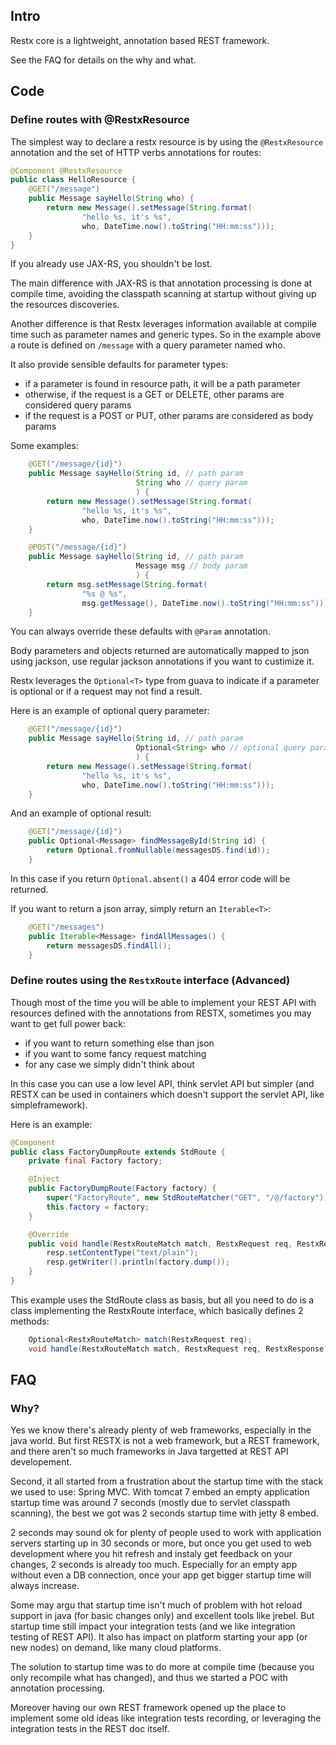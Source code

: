 ## Intro

Restx core is a lightweight, annotation based REST framework.

See the FAQ for details on the why and what.


## Code

### Define routes with @RestxResource

The simplest way to declare a restx resource is by using the `@RestxResource` annotation and the set of HTTP verbs annotations for routes:
```java
@Component @RestxResource
public class HelloResource {
    @GET("/message")
    public Message sayHello(String who) {
        return new Message().setMessage(String.format(
                "hello %s, it's %s",
                who, DateTime.now().toString("HH:mm:ss")));
    }
}
```

If you already use JAX-RS, you shouldn't be lost.

The main difference with JAX-RS is that annotation processing is done at compile time, avoiding the classpath scanning at startup without giving up the resources discoveries.

Another difference is that Restx leverages information available at compile time such as parameter names and generic types. So in the example above a route is defined on `/message` with a query parameter named who.

It also provide sensible defaults for parameter types:

- if a parameter is found in resource path, it will be a path parameter
- otherwise, if the request is a GET or DELETE, other params are considered query params
- if the request is a POST or PUT, other params are considered as body params

Some examples:
```java
    @GET("/message/{id}")
    public Message sayHello(String id, // path param
                            String who // query param
                            ) {
        return new Message().setMessage(String.format(
                "hello %s, it's %s",
                who, DateTime.now().toString("HH:mm:ss")));
    }
```

```java
    @POST("/message/{id}")
    public Message sayHello(String id, // path param
                            Message msg // body param
                            ) {
        return msg.setMessage(String.format(
                "%s @ %s",
                msg.getMessage(), DateTime.now().toString("HH:mm:ss")));
    }
```

You can always override these defaults with `@Param` annotation.

Body parameters and objects returned are automatically mapped to json using jackson, use regular jackson annotations if you want to custimize it.

Restx leverages the `Optional<T>` type from guava to indicate if a parameter is optional or if a request may not find a result.

Here is an example of optional query parameter:
```java
    @GET("/message/{id}")
    public Message sayHello(String id, // path param
                            Optional<String> who // optional query param
                            ) {
        return new Message().setMessage(String.format(
                "hello %s, it's %s",
                who, DateTime.now().toString("HH:mm:ss")));
    }
```

And an example of optional result:
```java
    @GET("/message/{id}")
    public Optional<Message> findMessageById(String id) {
        return Optional.fromNullable(messagesDS.find(id));
    }
```

In this case if you return `Optional.absent()` a 404 error code will be returned.


If you want to return a json array, simply return an `Iterable<T>`:
```java
    @GET("/messages")
    public Iterable<Message> findAllMessages() {
        return messagesDS.findAll();
    }
```

### Define routes using the `RestxRoute` interface (Advanced)

Though most of the time you will be able to implement your REST API with resources defined with the annotations from RESTX, sometimes you may want to get full power back:
- if you want to return something else than json
- if you want to some fancy request matching
- for any case we simply didn't think about

In this case you can use a low level API, think servlet API but simpler (and RESTX can be used in containers which doesn't support the servlet API, like simpleframework).

Here is an example:
```java
@Component
public class FactoryDumpRoute extends StdRoute {
    private final Factory factory;

    @Inject
    public FactoryDumpRoute(Factory factory) {
        super("FactoryRoute", new StdRouteMatcher("GET", "/@/factory"));
        this.factory = factory;
    }

    @Override
    public void handle(RestxRouteMatch match, RestxRequest req, RestxResponse resp, RestxContext ctx) throws IOException {
        resp.setContentType("text/plain");
        resp.getWriter().println(factory.dump());
    }
}

```
This example uses the StdRoute class as basis, but all you need to do is a class implementing the RestxRoute interface, which basically defines 2 methods:
```java
    Optional<RestxRouteMatch> match(RestxRequest req);
    void handle(RestxRouteMatch match, RestxRequest req, RestxResponse resp, RestxContext ctx) throws IOException;
```

## FAQ

### Why?

Yes we know there's already plenty of web frameworks, especially in the java world. But first RESTX is not a web framework, but a REST framework, and there aren't so much frameworks in Java targetted at REST API developement.

Second, it all started from a frustration about the startup time with the stack we used to use: Spring MVC. With tomcat 7 embed an empty application startup time was around 7 seconds (mostly due to servlet classpath scanning), the best we got was 2 seconds startup time with jetty 8 embed.

2 seconds may sound ok for plenty of people used to work with application servers starting up in 30 seconds or more, but once you get used to web development where you hit refresh and instaly get feedback on your changes, 2 seconds is already too much. Especially for an empty app without even a DB connection, once your app get bigger startup time will always increase.

Some may argu that startup time isn't much of problem with hot reload support in java (for basic changes only) and excellent tools like jrebel. But startup time still impact your integration tests (and we like integration testing of REST API). It also has impact on platform starting your app (or new nodes) on demand, like many cloud platforms.

The solution to startup time was to do more at compile time (because you only recompile what has changed), and thus we started a POC with annotation processing.

Moreover having our own REST framework opened up the place to implement some old ideas like integration tests recording, or leveraging the integration tests in the REST doc itself.

